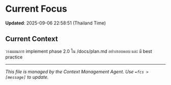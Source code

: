 # Current Focus

**Updated**: 2025-09-06 22:58:51 (Thailand Time)

## Current Context

วางแผนการ implement phase 2.0 ใน /docs/plan.md อย่างรอบคอบ และ มี best practice

---

*This file is managed by the Context Management Agent. Use `=fcs > [message]` to update.*
